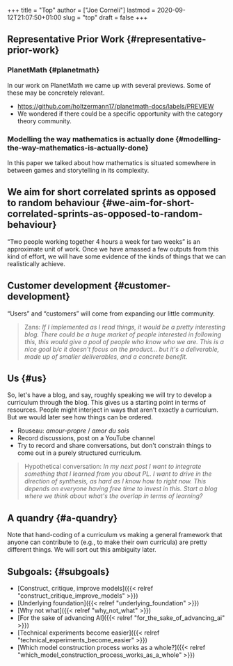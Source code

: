+++
title = "Top"
author = ["Joe Corneli"]
lastmod = 2020-09-12T21:07:50+01:00
slug = "top"
draft = false
+++

## Representative Prior Work {#representative-prior-work}


### PlanetMath {#planetmath}

In our work on PlanetMath we came up with several previews.  Some of
these may be concretely relevant.

-   <https://github.com/holtzermann17/planetmath-docs/labels/PREVIEW>
-   We wondered if there could be a specific opportunity with the
    category theory community.


### Modelling the way mathematics is actually done {#modelling-the-way-mathematics-is-actually-done}

In this paper we talked about how mathematics is situated somewhere in
between games and storytelling in its complexity.


## We aim for short correlated sprints as opposed to random behaviour {#we-aim-for-short-correlated-sprints-as-opposed-to-random-behaviour}

“Two people working together 4 hours a week for two weeks” is an
approximate unit of work.  Once we have amassed a few outputs from
this kind of effort, we will have some evidence of the kinds of things
that we can realistically achieve.


## Customer development {#customer-development}

“Users” and “customers” will come from expanding our little community.

> Zans: _If I implemented as I read things, it would be a pretty interesting blog. There could be a huge market of people interested in following this, this would give a pool of people who know who we are. This is a nice goal b/c it doesn't focus on the product... but it's a deliverable, made up of smaller deliverables, and a concrete benefit._


## Us {#us}

So, let's have a blog, and say, roughly speaking we will try to
develop a curriculum through the blog.  This gives us a starting point
in terms of resources.  People might interject in ways that aren't
exactly a curriculum.  But we would later see how things can be
ordered.

-   Rouseau: _amour-propre_ / _amor du sois_
-   Record discussions, post on a YouTube channel
-   Try to record and share conversations, but don't constrain things to come out in a purely structured curriculum.

> Hypothetical conversation: _In my next post I want to integrate something that I learned from you about PL.  I want to drive in the direction of synthesis, as hard as I know how to right now.  This depends on everyone having free time to invest in this.  Start a blog where we think about what's the overlap in terms of learning?_


## A quandry {#a-quandry}

Note that hand-coding of a curriculum vs making a general framework
that anyone can contribute to (e.g., to make their own curricula) are
pretty different things.  We will sort out this ambiguity later.


## Subgoals: {#subgoals}

-   [Construct, critique, improve models]({{< relref "construct_critique_improve_models" >}})
-   [Underlying foundation]({{< relref "underlying_foundation" >}})
-   [Why not what]({{< relref "why_not_what" >}})
-   [For the sake of advancing AI]({{< relref "for_the_sake_of_advancing_ai" >}})
-   [Technical experiments become easier]({{< relref "technical_experiments_become_easier" >}})
-   [Which model construction process works as a whole?]({{< relref "which_model_construction_process_works_as_a_whole" >}})
